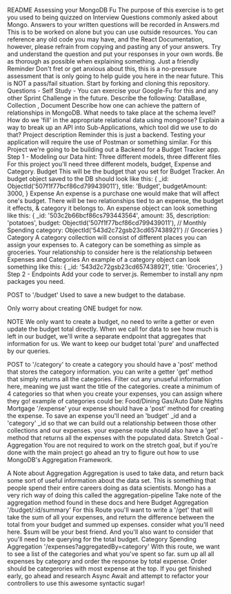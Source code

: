 README
Assessing your MongoDB Fu
The purpose of this exercise is to get you used to being quizzed on Interview Questions commonly asked about Mongo.
Answers to your written questions will be recorded in Answers.md
This is to be worked on alone but you can use outside resources. You can reference any old code you may have, and the React Documentation, however, please refrain from copying and pasting any of your answers. Try and understand the question and put your responses in your own words. Be as thorough as possible when explaining something.
Just a friendly Reminder Don't fret or get anxious about this, this is a no-pressure assessment that is only going to help guide you here in the near future. This is NOT a pass/fail situation.
Start by forking and cloning this repository.
Questions - Self Study - You can exercise your Google-Fu for this and any other Sprint Challenge in the future.
Describe the following: DataBase, Collection , Document
Describe how one can achieve the pattern of relationships in MongoDB. What needs to take place at the schema level? How do we 'fill' in the appropriate relational data using mongoose?
Explain a way to break up an API into Sub-Applications, which tool did we use to do that?
Project description
Reminder this is just a backend. Testing your application will require the use of Postman or something similar.
For this Project we're going to be building out a Backend for a Budget Tracker app.
Step 1 - Modeling our Data hint: Three different models, three different files
For this project you'll need three different models, budget, Expense and Category.
Budget
This will be the budget that you set for Budget Tracker.
An budget object saved to the DB should look like this:
{
  _id: ObjectId('507f1f77bcf86cd799439011'),
  title: 'Budget',
  budgetAmount: 3000,
}
Expense
An expense is a purchase one would make that will affect one's budget.
There will be two relationships tied to an expense, the budget it effects, & category it belongs to.
An expense object can look something like this:
{
  _id: '503c2b66bcf86cs793443564',
  amount: 35,
  description: 'potatoes',
  budget: ObjectId('507f1f77bcf86cd799439011'), // Monthly Spending
  category: ObjectId('543d2c72gsb23cd657438921') // Groceries
}
Category
A category collection will consist of different places you can assign your expenses to.
A category can be something as simple as groceries.
Your relationship to consider here is the relationship between Expenses and Categories
An example of a category object can look something like this:
{
  _id: '543d2c72gsb23cd657438921',
  title: 'Groceries',
}
Step 2 - Endpoints
Add your code to server.js. Remember to install any npm packages you need.

POST to '/budget'
Used to save a new budget to the database.

Only worry about creating ONE budget for now.

NOTE We only want to create a budget, no need to write a getter or even update the budget total directly. When we call for data to see how much is left in our budget, we'll write a separate endpoint that aggregates that information for us. We want to keep our budget total 'pure' and unaffected by our queries.

POST to '/category'
to create a category you should have a 'post' method that stores the category information.
you can write a getter 'get' method that simply returns all the categories. Filter out any unuseful information here, meaning we just want the title of the categories.
create a minimum of 4 categories so that when you create your expenses, you can assign where they go!
example of categories could be: Food/Dining Gas/Auto Date Nights Mortgage
'/expense'
your expense should have a 'post' method for creating the expense. To save an expense you'll need an 'budget' _id and a 'category' _id so that we can build out a relationship between those other collections and our expenses.
your expense route should also have a 'get' method that returns all the expenses with the populated data.
Stretch Goal - Aggregation
You are not required to work on the stretch goal, but if you're done with the main project go ahead an try to figure out how to use MongoDB's Aggregation Framework.

A Note about Aggregation
Aggregation is used to take data, and return back some sort of useful information about the data set. This is something that people spend their entire careers doing as data scientists.
Mongo has a very rich way of doing this called the aggregation-pipeline
Take note of the aggregation method found in these docs and here
Budget Aggregation '/budget/:id/summary'
For this Route you'll want to write a '/get' that will take the sum of all your expenses, and return the difference between the total from your budget and summed up expenses.
consider what you'll need here. $sum will be your best friend. And you'll also want to consider that you'll need to be querying for the total budget.
Category Spending Aggregation '/expenses?aggregatedBy=category'
With this route, we want to see a list of the categories and what you've spent so far.
sum up all all expenses by category and order the response by total expense.
Order should be categerories with most expense at the top.
If you get finished early, go ahead and research Async Await and attempt to refactor your controllers to use this awesome syntactic sugar!